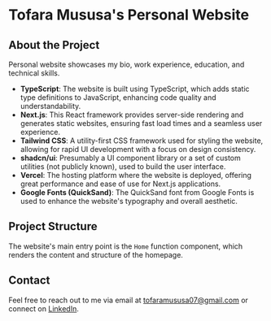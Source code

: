 # Tofara Mususa's Personal Website

## About the Project

Personal website showcases my bio, work experience, education, and technical skills.

- **TypeScript**: The website is built using TypeScript, which adds static type definitions to JavaScript, enhancing code quality and understandability.
- **Next.js**: This React framework provides server-side rendering and generates static websites, ensuring fast load times and a seamless user experience.
- **Tailwind CSS**: A utility-first CSS framework used for styling the website, allowing for rapid UI development with a focus on design consistency.
- **shadcn/ui**: Presumably a UI component library or a set of custom utilities (not publicly known), used to build the user interface.
- **Vercel**: The hosting platform where the website is deployed, offering great performance and ease of use for Next.js applications.
- **Google Fonts (QuickSand)**: The QuickSand font from Google Fonts is used to enhance the website's typography and overall aesthetic.

## Project Structure

The website's main entry point is the `Home` function component, which renders the content and structure of the homepage.

## Contact

Feel free to reach out to me via email at tofaramususa07@gmail.com or connect on [LinkedIn](https://www.linkedin.com/in/tofara-mususa).
